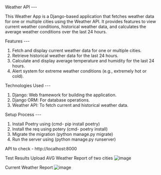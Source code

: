 Weather API ---

This Weather App is a Django-based application that fetches weather data for one or multiple cities using the Weather API. It provides features to view current weather conditions, historical weather data, and calculates the average weather conditions over the last 24 hours.

Features ---

1. Fetch and display current weather data for one or multiple cities.
2. Retrieve historical weather data for the last 24 hours.
3. Calculate and display average temperature and humidity for the last 24 hours.
4. Alert system for extreme weather conditions (e.g., extremely hot or cold).

Technologies Used ---

1. Django: Web framework for building the application.
2. Django ORM: For database operations.
3. Weather API: To fetch current and historical weather data.

Setup Process ---

1. Install Poetry using (cmd- pip install poetry)
2. Install the req using potery (cmd- poetry install)
3. Migrate the migration (python manage.py migrate)
3. Run the server using (python manage.py runserver)


API to check - http://localhost:8000

Test Results Upload
AVG Weather Report of two cities
![image](https://github.com/user-attachments/assets/7bff3b9c-fb81-4f68-9672-0578a5893f95)

Current Weather Report
![image](https://github.com/user-attachments/assets/9230635e-3a1b-4ad9-b23d-aa8c397d64ce)



